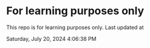 # For learning purposes only
This repo is for learning purposes only.
Last updated at

Saturday, July 20, 2024 4:06:38 PM

